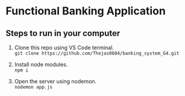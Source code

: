 # Functional Banking Application
## Steps to run in your computer
1. Clone this repo using VS Code terminal.  
`git clone https://github.com/Thejas0604/banking_system_G4.git`

2. Install node modules.  
`npm i`

3. Open the server using nodemon.  
`nodemon app.js`
